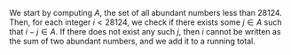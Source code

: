 We start by computing $A$, the set of all abundant numbers less than 28124. Then, for each integer $i < 28124$, we check if there exists some $j \in A$ such that $i - j \in A$. If there does not exist any such $j$, then $i$ cannot be written as the sum of two abundant numbers, and we add it to a running total.